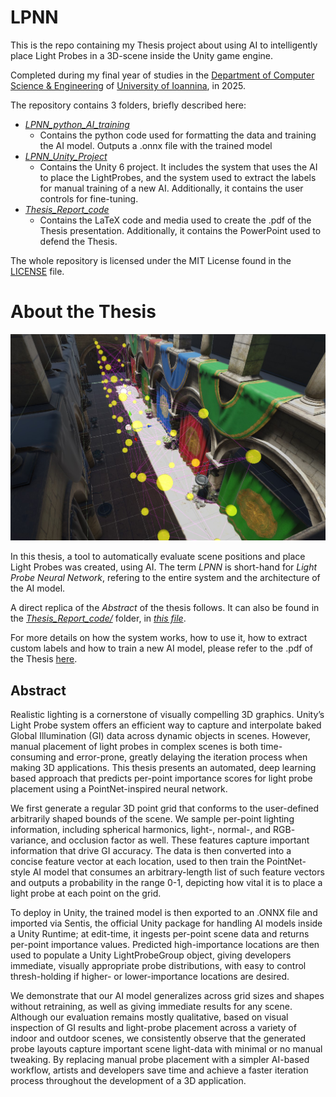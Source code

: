 # LPNN

This is the repo containing my Thesis project about using AI to intelligently place Light Probes in a 3D-scene inside the Unity game engine.

Completed during my final year of studies in the [Department of Computer Science & Engineering](https://www.cse.uoi.gr/?lang=en) of [University of Ioannina](https://uoi.gr/), in 2025.

The repository contains 3 folders, briefly described here:
- [*LPNN_python_AI_training*](LPNN_python_AI_training)
  - Contains the python code used for formatting the data and training the AI model. Outputs a .onnx file with the trained model
- [*LPNN_Unity_Project*](LPNN_Unity_Project)
  - Contains the Unity 6 project. It includes the system that uses the AI to place the LightProbes, and the system used to extract the labels for manual training
of a new AI. Additionally, it contains the user controls for fine-tuning.
- [*Thesis_Report_code*](Thesis_Report_code)
  - Contains the LaTeX code and media used to create the .pdf of the Thesis presentation. Additionally, it contains the PowerPoint used to defend the Thesis.

The whole repository is licensed under the MIT License found in the [LICENSE](LICENSE) file.

# About the Thesis

![image](Thesis_Report_code\Graphics\results\sponza_0.4_2.jpg)

In this thesis, a tool to automatically evaluate scene positions and place Light Probes was created, using AI. The term *LPNN* is short-hand for *Light Probe Neural Network*, refering to the entire system and the architecture of the AI model.

A direct replica of the *Abstract* of the thesis follows. It can also be found in the [*Thesis_Report_code/*](Thesis_Report_code) folder, in [*this file*](Thesis_Report_code/main.pdf).

For more details on how the system works, how to use it, how to extract custom labels and how to train a new AI model, please refer to the .pdf of the Thesis [here](Thesis_Report_code/main.pdf).

## Abstract
Realistic lighting is a cornerstone of visually compelling 3D graphics. Unity’s Light Probe system offers an efficient way to capture and interpolate baked Global Illumination (GI) data across dynamic objects in scenes. However, manual placement of light probes in complex scenes is both time-consuming and error-prone, greatly delaying the iteration process when making 3D applications. This thesis presents an automated, deep learning
based approach that predicts per-point importance scores for light probe placement using a PointNet-inspired neural network.

We first generate a regular 3D point grid that conforms to the user-defined arbitrarily
shaped bounds of the scene. We sample per-point lighting information, including spherical harmonics, light-, normal-, and RGB- variance, and occlusion factor as well. These features capture important information that drive GI accuracy. The data is then converted into a concise feature vector at each location, used to then train the PointNet-style AI model that consumes an arbitrary-length list of such feature vectors and outputs a probability in the range 0-1, depicting how vital it is to place a light probe at each point on the grid.

To deploy in Unity, the trained model is then exported to an .ONNX file and imported via Sentis, the official Unity package for handling AI models inside a Unity Runtime; at edit-time, it ingests per-point scene data and returns per-point importance values. Predicted high-importance locations are then used to populate a Unity LightProbeGroup object, giving developers immediate, visually appropriate probe distributions, with easy to control thresh-holding if higher- or lower-importance locations are desired.

We demonstrate that our AI model generalizes across grid sizes and shapes without retraining, as well as giving immediate results for any scene. Although our evaluation remains mostly qualitative, based on visual inspection of GI results and light-probe placement across a variety of indoor and outdoor scenes, we consistently observe that the generated probe layouts capture important scene light-data with minimal or no manual tweaking. By replacing manual probe placement with a simpler AI-based workflow, artists and developers save time and achieve a faster iteration process throughout the development of a 3D application.